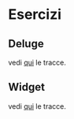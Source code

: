 # Esercizi

## Deluge

vedi [qui](tracce_deluge.md) le tracce.

## Widget

vedi [qui](tracce_widget.md) le tracce.
